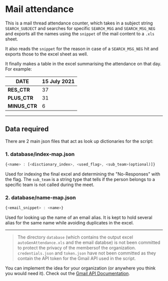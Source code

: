 # Mail attendance

This is a mail thread attendance counter, which takes in a subject string `SEARCH_SUBJECT` and searches for specific `SEARCH_MSG` and `SEARCH_MSG_NEG` and exports all the names using the `snippet` of the mail content to a `.xls` sheet.

It also reads the `snippet` for the reason in case of a `SEARCH_MSG_NEG` hit and exports those to the excel sheet as well.

It finally makes a table in the excel summarising the attendance on that day. For example:

DATE | 15 July 2021
------------ | -------------
**RES_CTR** | 37
**PLUS_CTR** | 31
**MINUS_CTR** | 6

---

## Data required

There are 2 main json files that act as look up dictionaries for the script:

### 1. database/index-map.json

```js
{<name> : [<disctionary_index>, <used_flag>, <sub_team>(optional)]}
```

Used for indexing the final excel and determining the "No-Responses" with the flag. The `sub_team` is a string type that tells if the person belongs to a specific team is not called during the meet.

### 2. database/name-map.json

```js
{<email_snippet> : <name>}
```

Used for looking up the name of an email alias. It is kept to hold several alias for the same name while avoiding duplicates in the excel.

---

> The directory `database` (which contains the output excel `autoGenAttendance.xls` and the email databse) is not been committed to protect the privacy of the membersof the organization. `credentials.json` and `token.json` have not been committed as they contain the API token for the Gmail API used in the script.

You can implement the idea for your organization (or anywhere you think you would need it). Check out the [Gmail API Documentation](https://developers.google.com/gmail/api).
